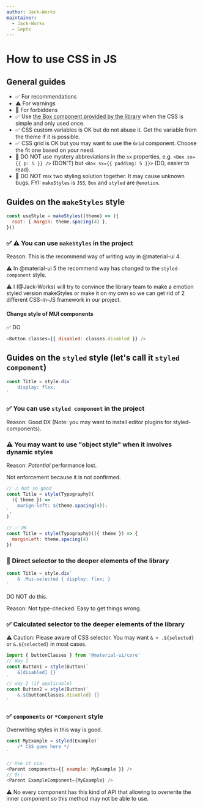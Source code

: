```yaml
---
author: Jack-Works
maintainer:
  - Jack-Works
  - Septs
---
```


# How to use CSS in JS

## General guides

- ✅ For recommendations
- &#9888; For warnings
- 🚫 For forbiddens
- ✅ Use [the Box component provided by the library](https://next.material-ui.com/components/box/#main-content) when the CSS is simple and only used once.
- ✅ CSS custom variables is OK but do not abuse it. Get the variable from the theme if it is possible.
- ✅ CSS grid is OK but you may want to use the `Grid` component. Choose the fit one based on your need.
- 🚫 DO NOT use mystery abbreviations in the `sx` properties, e.g. `<Box sx={{ p: 5 }} />` (DON'T) but `<Box sx={{ padding: 5 }}>` (DO, easier to read).
- 🚫 DO NOT mix two styling solution together. It may cause unknown bugs. FYI: `makeStyles` is `JSS`, `Box` and `styled` are `@emotion`.

## Guides on the `makeStyles` style

```js
const useStyle = makeStyles((theme) => ({
  root: { margin: theme.spacing(4) },
}))
```

### ✅ &#9888; You can use `makeStyles` in the project

Reason: This is the recommend way of writing way in @material-ui 4.

&#9888; In @material-ui 5 the recommend way has changed to the `styled-component` style.

&#9888; I (@Jack-Works) will try to convince the library team to make a emotion styled version makeStyles or make it on my own so we can get rid of 2 different CSS-in-JS framework in our project.

#### Change style of MUI components

✅ DO

```js
<Button classes={{ disabled: classes.disabled }} />
```

## Guides on the `styled` style (let's call it `styled component`)

```js
const Title = style.div`
    display: flex;
`
```

### ✅ You can use `styled component` in the project

Reason: Good DX (Note: you may want to install editor plugins for styled-components).

### &#9888; You may want to use "object style" when it involves dynamic styles

Reason: _Potential_ performance lost.

Not enforcement because it is not confirmed.

```js
// ⚠ Not so good
const Title = style(Typography)(
  ({ theme }) => `
    marign-left: ${theme.spacing(4)};
`,
)

// ✅ OK
const Title = style(Typography)(({ theme }) => {
  marginLeft: theme.spacing(4)
})
```

### 🚫 Direct selector to the deeper elements of the library

```js
const Title = style.div`
    & .Mui-selected { display: flex; }
`
```

DO NOT do this.

Reason: Not type-checked. Easy to get things wrong.

### ✅ Calculated selector to the deeper elements of the library

&#9888; Caution: Please aware of CSS selector. You may want `& > .${selected}` or `&.${selected}` in most cases.

```js
import { buttonClasses } from '@material-ui/core'
// Way 1
const Button1 = style(Button)`
    &[disabled] {}
`
// way 2 (if applicable)
const Button2 = style(Button)`
    &.${buttonClasses.disabled} {}
`
```

### ✅ `components` or `*Component` style

Overwriting styles in this way is good.

```js
const MyExample = styled(Example)`
    /* CSS goes here */
`

// Use it via:
<Parent components={{ example: MyExample }} />
// Or:
<Parent ExampleComponent={MyExample} />
```

&#9888; No every component has this kind of API that allowing to overwrite the inner component so this method may not be able to use.
